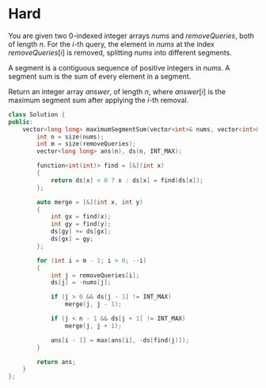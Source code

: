 # Hard

You are given two 0-indexed integer arrays $nums$ and $removeQueries$, both of length $n$. For the $i$-th query, the element in $nums$ at the index $removeQueries[i]$ is removed, splitting $nums$ into different segments.

A segment is a contiguous sequence of positive integers in $nums$. A segment sum is the sum of every element in a segment.

Return an integer array $answer$, of length $n$, where $answer[i]$ is the maximum segment sum after applying the $i$-th removal.

```cpp
class Solution {
public:
    vector<long long> maximumSegmentSum(vector<int>& nums, vector<int>& removeQueries) {
        int n = size(nums);
        int m = size(removeQueries);
        vector<long long> ans(n), ds(n, INT_MAX);

        function<int(int)> find = [&](int x)
        {
            return ds[x] < 0 ? x : ds[x] = find(ds[x]);
        };

        auto merge = [&](int x, int y)
        {
            int gx = find(x);
            int gy = find(y);
            ds[gy] += ds[gx];
            ds[gx] = gy;
        };

        for (int i = m - 1; i > 0; --i)
        {
            int j = removeQueries[i];
            ds[j] = -nums[j];

            if (j > 0 && ds[j - 1] != INT_MAX)
                merge(j, j - 1);

            if (j < n - 1 && ds[j + 1] != INT_MAX)
                merge(j, j + 1);

            ans[i - 1] = max(ans[i], -ds[find(j)]);
        }

        return ans;
    }
};
```
